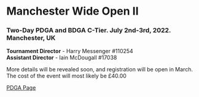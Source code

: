 # Manchester Wide Open II 
### Two-Day PDGA and BDGA C-Tier. July 2nd-3rd, 2022. Manchester, UK



**Tournament Director** - Harry Messenger #110254<br>
**Assistant Director** - Iain McDougall #17038<br>

More details will be revealed soon, and registration will be open in March. The cost of the event will most likely be £40.00

[PDGA Page](https://www.pdga.com/tour/event/56573)
